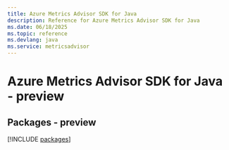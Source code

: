 ```yaml
---
title: Azure Metrics Advisor SDK for Java
description: Reference for Azure Metrics Advisor SDK for Java
ms.date: 06/18/2025
ms.topic: reference
ms.devlang: java
ms.service: metricsadvisor
---
```

# Azure Metrics Advisor SDK for Java - preview
## Packages - preview
[!INCLUDE [packages](metrics-advisor-index.md)]